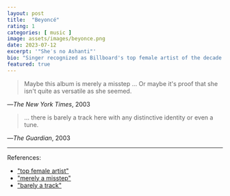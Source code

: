 ```yaml
---
layout: post
title:  "Beyoncé"
rating: 1
categories: [ music ]
image: assets/images/beyonce.png
date: 2023-07-12
excerpt: '"She′s no Ashanti"'
bio: "Singer recognized as Billboard's top female artist of the decade in the 2000s"
featured: true
---
```


> Maybe this album is merely a misstep ... Or maybe it's proof that she isn't quite as versatile as she seemed. 

—_The New York Times_, 2003

> ... there is barely a track here with any distinctive identity or even a tune.

—_The Guardian_, 2003

---

References:

- ["top female artist"](https://web.archive.org/web/20110829104158/http://www.billboard.biz/bbbiz/content_display/industry/news/e3id4ade3d3e7f8db80b4071ff7aba918fc)
- ["merely a misstep"](https://www.nytimes.com/2003/07/06/arts/music-the-solo-beyonce-she-s-no-ashanti.html)
- ["barely a track"](https://www.theguardian.com/music/2003/jun/27/popandrock.artsfeatures8)
